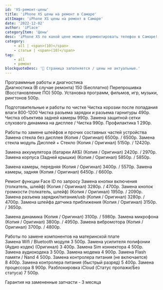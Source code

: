 ```yaml
---
id: 'XS-ремонт-цены'
title: 'iPhone XS цены на ремонт в Самаре'
altImage: 'iPhone XS цены на ремонт в Самаре'
date: '2022-12-02'
author: 'iPlace'
categoryItem: 'Цены'
desc: 'iPhone XS по какой цене можно отремонтировать телефон в Самаре!'
category:
    - all | <span>(10)</span>
    - статьи | <span>(10)</span>
tag:
    - all
    - ремонт
blockquoteDesc: '🪫 Страница заполняется / цены не актуальные.'
---
```


Программные работы и диагностика	
Диагностика (В случае ремонта)	150 (Бесплатно)
Перепрошивка (Восстановление ПО)	500р.
Установка программ, фильмов, игр, музыки, рингтонов	500р.
	
Подготовительные и работы по чистке	
Чистка корозии после попадания влаги	800-1200
Чистка разъема зарядки и разъема гарнитуры	490р.
Чистка объектива задней камеры	990р.
Замена защитной сетки слухового динамика на дисплее / Чистка	990р.
Профилактика	1 290р.
	
Работы по замене шлейфов и прочих составных частей устройства	
Замена стекла без дисплея (Копия / Оригинал)	6500р. / 6500р.
Замена стекла модуль Дисплей + Стекло (Копия / Оригинал)	5150р. / 12420р.
	
Замена аккумулятора (батареи АКБ) (Копия / Оригинал)	2420р. / 2970р.
Замена корпуса (Задней крышки) (Копия / Оригинал)	5850р. / 5850р.
	
Замена камеры, передняя (Копия / Оригинал)	3400р. / 5570р.
Замена камеры, задняя (Копия / Оригинал)	6450р. / 6600р.
	
Ремонт функции Face ID	по запросу
Замена кнопки включения (толкатель, шлейф) (Копия / Оригинал)	3280р. / 4700р.
Замена кнопок громкости (толкатель, шлейф) (Копия / Оригинал)	1950р. / 2090р.
Замена разъема зарядки/питания/usb (Копия / Оригинал)	3280р. / 4700р.
Замена шлейфа датчика приближения (Копия / Оригинал)	3150р. / 3650р.
	
Замена динамика (Копия / Оригинал)	3100р. / 5980р.
Замена микрофона (Копия / Оригинал)	3800р. / 4950р.
Замена вибромотора (Копия / Оригинал)	3700р. / 4800р.
	
Работы по замене компонентов на материнской плате	
Замена Wifi / Bluetooth модуля	3 500р.
Замена усилителя полифонии (Аудио кодек) (Оригинал)	3 400р.
Замена Sim коннектора 	4 500р.
Замена аудиокодека 	3 500р.
Замена модема	4 900р.
Замена Flash памяти / Nand	4 500р.
Замена контролера питания (не включается)	8 400р.
Замена контролера питания (быстрый разряд)	5 400р.
Замена процессора	8 900р.
Разблокировка iCloud (Статус пропажи/Без статуса)	7 500р.
		
Гарантия на замененные запчасти - 3 месяца	